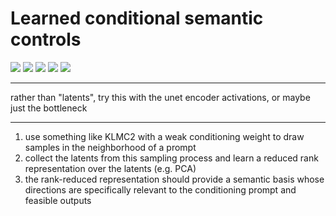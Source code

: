 # Learned conditional semantic controls

![](https://img.shields.io/badge/tag-animation-lightgrey)
![](https://img.shields.io/badge/tag-prompting-lightgrey)
![](https://img.shields.io/badge/tag-colab-lightgrey)
![](https://img.shields.io/badge/tag-tooling-lightgrey)
![](https://img.shields.io/badge/tag-experimental-lightgrey)


---

rather than "latents", try this with the unet encoder activations, or maybe just the bottleneck

---

1. use something like KLMC2 with a weak conditioning weight to draw samples in the neighborhood of a prompt
2. collect the latents from this sampling process and learn a reduced rank representation over the latents (e.g. PCA)
3. the rank-reduced representation should provide a semantic basis whose directions are specifically relevant to the conditioning prompt and feasible outputs
